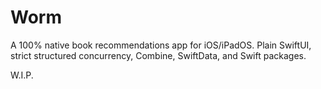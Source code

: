 # Worm

A 100% native book recommendations app for iOS/iPadOS. Plain SwiftUI, strict structured concurrency, Combine, SwiftData, 
and Swift packages.

W.I.P.
